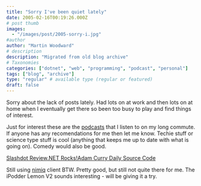 ```yaml
---
title: "Sorry I've been quiet lately"
date: 2005-02-16T00:19:26.000Z
# post thumb
images:
  - "/images/post/2005-sorry-i.jpg"
#author
author: "Martin Woodward"
# description
description: "Migrated from old blog archive"
# Taxonomies
categories: ["dotnet", "web", "programming", "podcast", "personal"]
tags: ["blog", "archive"]
type: "regular" # available type (regular or featured)
draft: false
---
```


Sorry about the lack of posts lately. Had lots on at work and then lots on at home when I eventually get there so been too busy to play and find things of interest.

Just for interest these are the [podcasts](http://en.wikipedia.org/wiki/Podcasting) that I listen to on my long commute. If anyone has any recomendations for me then let me know. Techie stuff or science type stuff is cool (anything that keeps me up to date with what is going on). Comedy would also be good.

[Slashdot Review](http://slashdotreview.com/)[.NET Rocks!](http://www.dotnetrocks.com)[Adam Curry Daily Source Code](http://radio.weblogs.com/0001014/categories/dailySourceCode/rss.xml)

Still using [nimiq](http://www.nimiq.nl) client BTW. Pretty good, but still not quite there for me. The iPodder Lemon V2 sounds interesting - will be giving it a try.

